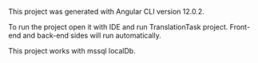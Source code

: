 This project was generated with Angular CLI version 12.0.2.

To run the project open it with IDE and run TranslationTask project. Front-end and back-end sides will run automatically.

This project works with mssql localDb.
